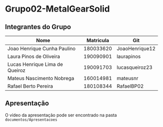 # Grupo02-MetalGearSolid

## Integrantes do Grupo
Nome | Matricula | Git
---- | --------- | ---
Joao Henrique Cunha Paulino | 180033620 | JoaoHenrique12
Laura Pinos de Oliveira | 190090901 | laurapinos
Lucas Henrique Lima de Queiroz | 190091703 | lucasqueiroz23
Mateus Nascimento Nobrega | 160014981 | mateusnr
Rafael Berto Pereira | 180108344 | RafaelBP02

## Apresentação

O vídeo da apresentação pode ser encontrado na pasta `documentos/Apresentacoes`
